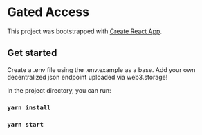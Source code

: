 # Gated Access

This project was bootstrapped with [Create React App](https://github.com/facebook/create-react-app).

## Get started

Create a .env file using the .env.example as a base. Add your own decentralized json endpoint uploaded via web3.storage!

In the project directory, you can run:

### `yarn install`
### `yarn start`

